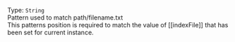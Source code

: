 Type: `String`  
Pattern used to match path/filename.txt  
This patterns position is required to match the value of [[indexFile]] that has been set for current instance.  